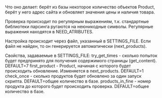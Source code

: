 Что оно делает: берёт из базы некоторое количество объектов Product, берёт у него адрес сайта и обновляет значения цены и наличия товара.

Проверка происходит по регулярным выражениям, т.к. стандартные библиотеки  парсинга ругаются на неюникодные символы. Регулярные выражения находятся в NEED_ATRIBUTES. 

Настройка происходит через файл, указанный в SETTINGS_FILE. Если файл не найден, то он генерируется автоматически (next_products).

Свойства, задаваемые в SETTINGS_FILE:
try_get_times - сколько попыток будет предпринято для получения содержимого страницы (get_content). DEFAULT=7
first_product - Product, начиная с которого будет происходить обновление. Изменяется в next_products. DEFAULT=1
check_once - сколько продуктов будет обновлено за один запуск скрипта. DEFAULT=общее количество в базе.
products_in_fine - номер продукта до которого будет происходить проверка. DEFAULT=общее количество в базе.
 
